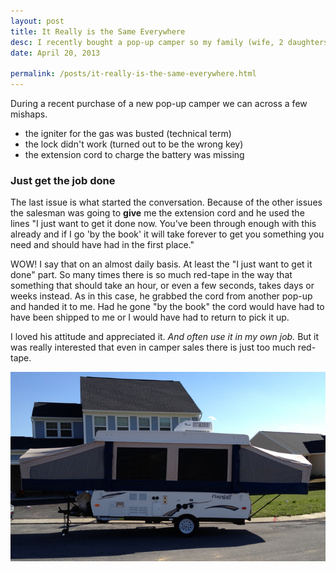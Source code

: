```yaml
---
layout: post
title: It Really is the Same Everywhere
desc: I recently bought a pop-up camper so my family (wife, 2 daughters, and dog) and I can begin to enjoy camping again. A couple of mishaps happened during the process and in conversations with the salesman I realized that we all go through the <strong>SAME THINGS</strong>.
date: April 20, 2013

permalink: /posts/it-really-is-the-same-everywhere.html
---
```

During a recent purchase of a new pop-up camper we can across a few mishaps.

- the igniter for the gas was busted (technical term)
- the lock didn't work (turned out to be the wrong key)
- the extension cord to charge the battery was missing

### Just get the job done

The last issue is what started the conversation. Because of the other issues the salesman was going to __give__ me the extension cord and he used the lines "I just want to get it done now. You've been through enough with this already and if I go 'by the book' it will take forever to get you something you need and should have had in the first place."

WOW! I say that on an almost daily basis. At least the "I just want to get it done" part. So many times there is so much red-tape in the way that something that should take an hour, or even a few seconds, takes days or weeks instead. As in this case, he grabbed the cord from another pop-up and handed it to me. Had he gone "by the book" the cord would have had to have been shipped to me or I would have had to return to pick it up.

I loved his attitude and appreciated it. <em>And often use it in my own job.</em> But it was really interested that even in camper sales there is just too much red-tape.

![My new pop-up](/img/pop-up.jpg)